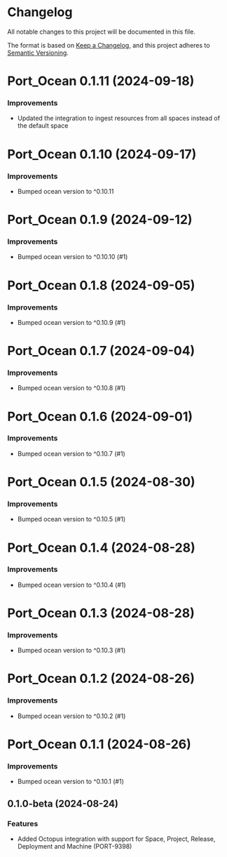 # Changelog

All notable changes to this project will be documented in this file.

The format is based on [Keep a Changelog](https://keepachangelog.com/en/1.0.0/),
and this project adheres to [Semantic Versioning](https://semver.org/spec/v2.0.0.html).

<!-- towncrier release notes start -->

# Port_Ocean 0.1.11 (2024-09-18)

### Improvements


- Updated the integration to ingest resources from all spaces instead of the default space


# Port_Ocean 0.1.10 (2024-09-17)

### Improvements

- Bumped ocean version to ^0.10.11


# Port_Ocean 0.1.9 (2024-09-12)

### Improvements

- Bumped ocean version to ^0.10.10 (#1)


# Port_Ocean 0.1.8 (2024-09-05)

### Improvements

- Bumped ocean version to ^0.10.9 (#1)


# Port_Ocean 0.1.7 (2024-09-04)

### Improvements

- Bumped ocean version to ^0.10.8 (#1)


# Port_Ocean 0.1.6 (2024-09-01)

### Improvements

- Bumped ocean version to ^0.10.7 (#1)


# Port_Ocean 0.1.5 (2024-08-30)

### Improvements

- Bumped ocean version to ^0.10.5 (#1)


# Port_Ocean 0.1.4 (2024-08-28)

### Improvements

- Bumped ocean version to ^0.10.4 (#1)


# Port_Ocean 0.1.3 (2024-08-28)

### Improvements

- Bumped ocean version to ^0.10.3 (#1)


# Port_Ocean 0.1.2 (2024-08-26)

### Improvements

- Bumped ocean version to ^0.10.2 (#1)


# Port_Ocean 0.1.1 (2024-08-26)

### Improvements

- Bumped ocean version to ^0.10.1 (#1)


## 0.1.0-beta (2024-08-24)

### Features

- Added Octopus integration with support for Space, Project, Release, Deployment and Machine (PORT-9398)


